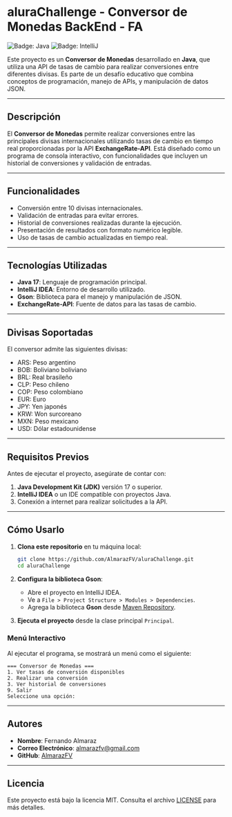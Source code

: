 
# aluraChallenge - Conversor de Monedas BackEnd - FA

![Badge: Java](https://img.shields.io/badge/Java-17-blue) ![Badge: IntelliJ](https://img.shields.io/badge/IDE-IntelliJ%20IDEA-orange)

Este proyecto es un **Conversor de Monedas** desarrollado en **Java**, que utiliza una API de tasas de cambio para realizar conversiones entre diferentes divisas. Es parte de un desafío educativo que combina conceptos de programación, manejo de APIs, y manipulación de datos JSON.

---

## Descripción

El **Conversor de Monedas** permite realizar conversiones entre las principales divisas internacionales utilizando tasas de cambio en tiempo real proporcionadas por la API **ExchangeRate-API**. Está diseñado como un programa de consola interactivo, con funcionalidades que incluyen un historial de conversiones y validación de entradas.

---

## Funcionalidades

- Conversión entre 10 divisas internacionales.
- Validación de entradas para evitar errores.
- Historial de conversiones realizadas durante la ejecución.
- Presentación de resultados con formato numérico legible.
- Uso de tasas de cambio actualizadas en tiempo real.

---

## Tecnologías Utilizadas

- **Java 17**: Lenguaje de programación principal.
- **IntelliJ IDEA**: Entorno de desarrollo utilizado.
- **Gson**: Biblioteca para el manejo y manipulación de JSON.
- **ExchangeRate-API**: Fuente de datos para las tasas de cambio.

---

## Divisas Soportadas

El conversor admite las siguientes divisas:

- ARS: Peso argentino
- BOB: Boliviano boliviano
- BRL: Real brasileño
- CLP: Peso chileno
- COP: Peso colombiano
- EUR: Euro
- JPY: Yen japonés
- KRW: Won surcoreano
- MXN: Peso mexicano
- USD: Dólar estadounidense

---

## Requisitos Previos

Antes de ejecutar el proyecto, asegúrate de contar con:

1. **Java Development Kit (JDK)** versión 17 o superior.
2. **IntelliJ IDEA** o un IDE compatible con proyectos Java.
3. Conexión a internet para realizar solicitudes a la API.

---

## Cómo Usarlo

1. **Clona este repositorio** en tu máquina local:
   ```bash
   git clone https://github.com/AlmarazFV/aluraChallenge.git
   cd aluraChallenge
   ```

2. **Configura la biblioteca Gson**:
   - Abre el proyecto en IntelliJ IDEA.
   - Ve a `File > Project Structure > Modules > Dependencies`.
   - Agrega la biblioteca **Gson** desde [Maven Repository](https://mvnrepository.com/artifact/com.google.code.gson/gson).

3. **Ejecuta el proyecto** desde la clase principal `Principal`.

### Menú Interactivo

Al ejecutar el programa, se mostrará un menú como el siguiente:

```plaintext
=== Conversor de Monedas ===
1. Ver tasas de conversión disponibles
2. Realizar una conversión
3. Ver historial de conversiones
9. Salir
Seleccione una opción:
```

---

## Autores

- **Nombre**: Fernando Almaraz
- **Correo Electrónico**: [almarazfv@gmail.com](mailto:almarazfv@gmail.com)
- **GitHub**: [AlmarazFV](https://github.com/AlmarazFV)

---

## Licencia

Este proyecto está bajo la licencia MIT. Consulta el archivo [LICENSE](LICENSE) para más detalles.
